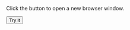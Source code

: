 
<html>
<body>

<p>Click the button to open a new browser window.</p>

<button onclick="myFunction()">Try it</button>

<script>
function myFunction() {
	alert (' Info ' )
  function f_clientWidth()
  alert (f_filterResults)
  }
function f_clientWidth() {
	alert (' Info largeur' )
	return f_filterResults (
		window.innerWidth ? window.innerWidth : 0,
		document.documentElement ? document.documentElement.clientWidth : 0,
		document.body ? document.body.clientWidth : 0
    
	);
}
function f_clientHeight() {
	return f_filterResults (
		window.innerHeight ? window.innerHeight : 0,
		document.documentElement ? document.documentElement.clientHeight : 0,
		document.body ? document.body.clientHeight : 0
	);
}
function f_scrollLeft() {
	return f_filterResults (
		window.pageXOffset ? window.pageXOffset : 0,
		document.documentElement ? document.documentElement.scrollLeft : 0,
		document.body ? document.body.scrollLeft : 0
	);
}
function f_scrollTop() {
	return f_filterResults (
		window.pageYOffset ? window.pageYOffset : 0,
		document.documentElement ? document.documentElement.scrollTop : 0,
		document.body ? document.body.scrollTop : 0
	);
}
function f_filterResults(n_win, n_docel, n_body) {
	var n_result = n_win ? n_win : 0;
	if (n_docel && (!n_result || (n_result > n_docel)))
		n_result = n_docel;
	return n_body && (!n_result || (n_result > n_body)) ? n_body : n_result;
}


function myFunction2() {
 
      alert (' Info' )
}     
</script>

</body>
</html>

